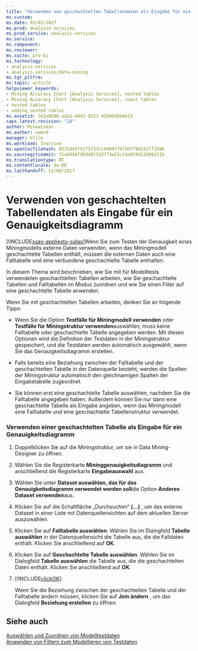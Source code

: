 ```yaml
---
title: "Verwenden von geschachtelten Tabellendaten als Eingabe für ein Genauigkeitsdiagramm | Microsoft Docs"
ms.custom: 
ms.date: 03/01/2017
ms.prod: analysis-services
ms.prod_service: analysis-services
ms.service: 
ms.component: 
ms.reviewer: 
ms.suite: pro-bi
ms.technology:
- analysis-services
- analysis-services/data-mining
ms.tgt_pltfrm: 
ms.topic: article
helpviewer_keywords:
- Mining Accuracy Chart [Analysis Services], nested tables
- Mining Accuracy Chart [Analysis Services], input tables
- nested tables
- adding nested tables
ms.assetid: 162e0686-ada3-4dd3-9151-9589926e6613
caps.latest.revision: "24"
author: Minewiskan
ms.author: owend
manager: kfile
ms.workload: Inactive
ms.openlocfilehash: 05314d5f52757332c8909f78fd57f8d141ff1696
ms.sourcegitcommit: f1a6944f95dd015d3774a25c14a919421b09151b
ms.translationtype: MT
ms.contentlocale: de-DE
ms.lasthandoff: 12/08/2017
---
```

# <a name="using-nested-table-data-as-an-input-for-an-accuracy-chart"></a>Verwenden von geschachtelten Tabellendaten als Eingabe für ein Genauigkeitsdiagramm
[!INCLUDE[ssas-appliesto-sqlas](../../includes/ssas-appliesto-sqlas.md)]Wenn Sie zum Testen der Genauigkeit eines Miningmodells externe Daten verwenden, wenn das Miningmodell geschachtelte Tabellen enthält, müssen die externen Daten auch eine Falltabelle und eine verbundene geschachtelte Tabelle enthalten.  
  
 In diesem Thema wird beschrieben, wie Sie mit für Modelltests verwendeten geschachtelten Tabellen arbeiten, wie Sie geschachtelte Tabellen und Falltabellen im Modus zuordnen und wie Sie einen Filter auf eine geschachtelte Tabelle anwenden.  
  
 Wenn Sie mit geschachtelten Tabellen arbeiten, denken Sie an folgende Tipps:  
  
-   Wenn Sie die Option **Testfälle für Miningmodell verwenden** oder **Testfälle für Miningstruktur verwenden**auswählen, muss keine Falltabelle oder geschachtelte Tabelle angegeben werden. Mit diesen Optionen wird die Definition der Testdaten in der Miningstruktur gespeichert, und die Testdaten werden automatisch ausgewählt, wenn Sie das Genauigkeitsdiagramm erstellen.  
  
-   Falls bereits eine Beziehung zwischen der Falltabelle und der geschachtelten Tabelle in der Datenquelle besteht, werden die Spalten der Miningstruktur automatisch den gleichnamigen Spalten der Eingabetabelle zugeordnet.  
  
-   Sie können erst eine geschachtelte Tabelle auswählen, nachdem Sie die Falltabelle angegeben haben. Außerdem können Sie nur dann eine geschachtelte Tabelle als Eingabe angeben, wenn das Miningmodell eine Falltabelle und eine geschachtelte Tabellenstruktur verwendet.  
  
### <a name="use-a-nested-table-as-input-to-an-accuracy-chart"></a>Verwenden einer geschachtelten Tabelle als Eingabe für ein Genauigkeitsdiagramm  
  
1.  Doppelklicken Sie auf die Miningstruktur, um sie in Data Mining-Designer zu öffnen.  
  
2.  Wählen Sie die Registerkarte **Mininggenauigkeitsdiagramm** und anschließend die Registerkarte **Eingabeauswahl** aus.  
  
3.  Wählen Sie unter **Dataset auswählen, das für das Genauigkeitsdiagramm verwendet werden soll**die Option **Anderes Dataset verwenden**aus.  
  
4.  Klicken Sie auf die Schaltfläche „Durchsuchen“ **(...)** , um das externe Dataset in einer Liste mit Datenquellensichten auf dem aktuellen Server auszuwählen.  
  
5.  Klicken Sie auf **Falltabelle auswählen**. Wählen Sie im Dialogfeld **Tabelle auswählen** in der Datenquellensicht die Tabelle aus, die die Falldaten enthält. Klicken Sie anschließend auf **OK**.  
  
6.  Klicken Sie auf **Geschachtelte Tabelle auswählen**. Wählen Sie im Dialogfeld **Tabelle auswählen** die Tabelle aus, die die geschachtelten Daten enthält. Klicken Sie anschließend auf **OK**.  
  
7.  [!INCLUDE[clickOK](../../includes/clickok-md.md)]  
  
     Wenn Sie die Beziehung zwischen der geschachtelten Tabelle und der Falltabelle ändern müssen, klicken Sie auf **Join ändern** , um das Dialogfeld **Beziehung erstellen** zu öffnen.  
  
## <a name="see-also"></a>Siehe auch  
 [Auswählen und Zuordnen von Modelltestdaten](../../analysis-services/data-mining/choose-and-map-model-testing-data.md)   
 [Anwenden von Filtern zum Modellieren von Testdaten](../../analysis-services/data-mining/apply-filters-to-model-testing-data.md)  
  
  
